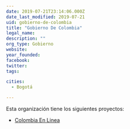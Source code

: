 ```yaml
---
date: 2019-07-21T23:14:06.000Z
date_last_modified: 2019-07-21
uid: gobierno-de-colombia
title: "Gobierno De Colombia"
legal_name: 
description: ""
org_type: Gobierno
website: 
year_founded: 
facebook: 
twitter: 
tags:

cities: 
  - Bogotá

---
```


Esta organización tiene los siguientes proyectos:

- [Colombia En Linea](/proyectos/colombia-en-linea)
